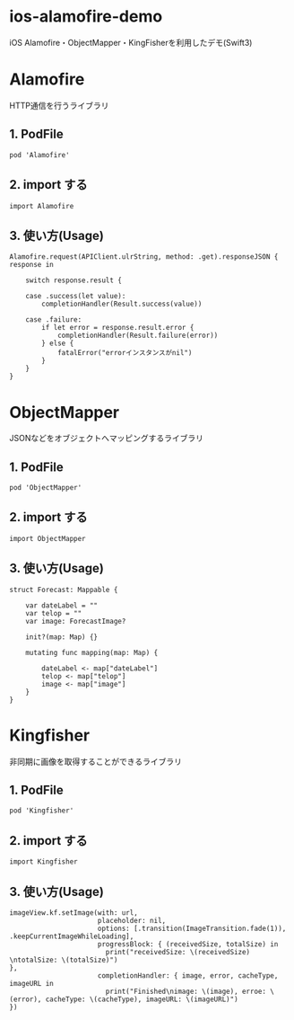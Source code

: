 # ios-alamofire-demo
iOS Alamofire・ObjectMapper・KingFisherを利用したデモ(Swift3)

# Alamofire

HTTP通信を行うライブラリ

## 1. PodFile

```
pod 'Alamofire'
```

## 2. import する

```
import Alamofire
```

## 3. 使い方(Usage)

```
Alamofire.request(APIClient.ulrString, method: .get).responseJSON { response in

    switch response.result {

    case .success(let value):
        completionHandler(Result.success(value))

    case .failure:
        if let error = response.result.error {
            completionHandler(Result.failure(error))
        } else {
            fatalError("errorインスタンスがnil")
        }
    }
}
```

# ObjectMapper

JSONなどをオブジェクトへマッピングするライブラリ

## 1. PodFile

```
pod 'ObjectMapper'
```

## 2. import する

```
import ObjectMapper
```

## 3. 使い方(Usage)

```
struct Forecast: Mappable {

    var dateLabel = ""
    var telop = ""
    var image: ForecastImage?

    init?(map: Map) {}

    mutating func mapping(map: Map) {

        dateLabel <- map["dateLabel"]
        telop <- map["telop"]
        image <- map["image"]
    }
}
```

# Kingfisher

非同期に画像を取得することができるライブラリ

## 1. PodFile

```
pod 'Kingfisher'
```

## 2. import する

```
import Kingfisher
```

## 3. 使い方(Usage)

```
imageView.kf.setImage(with: url,
                      placeholder: nil,
                      options: [.transition(ImageTransition.fade(1)), .keepCurrentImageWhileLoading],
                      progressBlock: { (receivedSize, totalSize) in
                        print("receivedSize: \(receivedSize) \ntotalSize: \(totalSize)")
},
                      completionHandler: { image, error, cacheType, imageURL in
                        print("Finished\nimage: \(image), erroe: \(error), cacheType: \(cacheType), imageURL: \(imageURL)")
})
```
